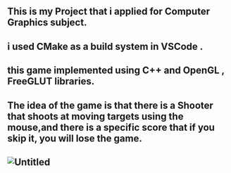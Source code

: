 ## This is my Project that i applied for Computer Graphics subject.
## i used CMake as a build system in VSCode .
## this game implemented using C++ and OpenGL , FreeGLUT  libraries.
## The idea of the game is that there is a Shooter that shoots at moving targets using the mouse,and there is a specific score that if you skip it, you will lose the game.


 
 ## ![Untitled](https://github.com/Menna-Khalid/Shooter-Game/assets/166849841/484dc728-781c-481c-9d40-1d70d088626e)


